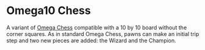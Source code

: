 # Omega10 Chess

A variant of [Omega Chess](https://en.wikipedia.org/wiki/Omega_Chess) compatible with a 10 by 10 board without the corner squares. As in standard Omega Chess, pawns can make an initial trip step and two new pieces are added: the Wizard and the Champion.
